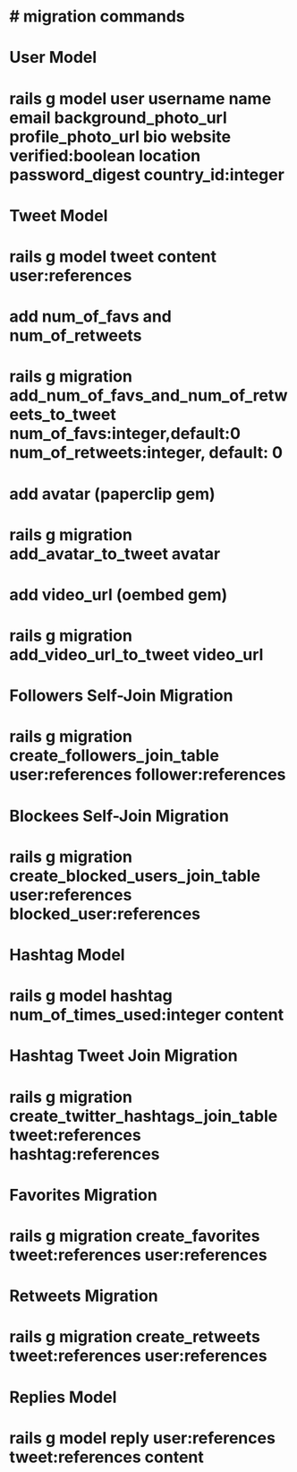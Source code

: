 # # migration commands


# User Model
# rails g model user username name email background_photo_url profile_photo_url bio website verified:boolean location password_digest country_id:integer

# Tweet Model
# rails g model tweet content user:references
# add num_of_favs and num_of_retweets
# rails g migration add_num_of_favs_and_num_of_retweets_to_tweet num_of_favs:integer,default:0 num_of_retweets:integer, default: 0
# add avatar (paperclip gem)
# rails g migration add_avatar_to_tweet avatar
# add video_url (oembed gem)
# rails g migration add_video_url_to_tweet video_url

# Followers Self-Join Migration
# rails g migration create_followers_join_table user:references follower:references

# Blockees Self-Join Migration
# rails g migration create_blocked_users_join_table user:references blocked_user:references

# Hashtag Model
# rails g model hashtag num_of_times_used:integer content

# Hashtag Tweet Join Migration
# rails g migration create_twitter_hashtags_join_table tweet:references hashtag:references

# Favorites Migration
# rails g migration create_favorites tweet:references user:references

# Retweets Migration
# rails g migration create_retweets tweet:references user:references

# Replies Model
# rails g model reply user:references tweet:references content

